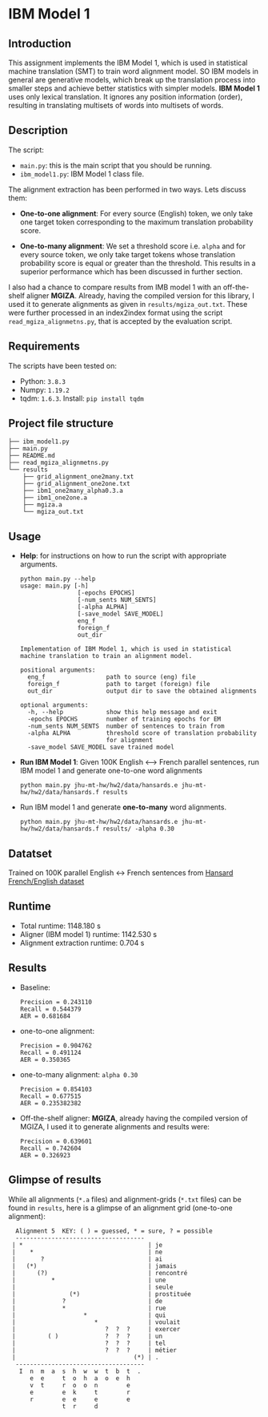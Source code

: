 # IBM Model 1
## Introduction
This assignment implements the IBM Model 1, which is used in statistical machine translation (SMT) to train word alignment model. SO IBM models in general are generative models, which break up the translation process into smaller steps and achieve better statistics with simpler models.
**IBM Model 1** uses only lexical translation. It ignores any position information (order), resulting in translating multisets of words into multisets of words.

## Description
The script:
- `main.py`: this is the main script that you should be running.
- `ibm_model1.py`: IBM Model 1 class file.

The alignment extraction has been performed in two ways. Lets discuss them:
- **One-to-one alignment**: For every source (English) token, we only take one target token corresponding to the maximum translation probability score.

- **One-to-many alignment**: We set a threshold score i.e. `alpha` and for every source token, we only take target tokens whose translation probability score is equal or greater than the threshold. This results in a superior performance which has been discussed in further section.

I also had a chance to compare results from IMB model 1 with an off-the-shelf aligner **MGIZA**. Already, having the compiled version for this library, I used it to generate alignments as given in `results/mgiza_out.txt`. These were further processed in an index2index format using the script `read_mgiza_alignmetns.py`, that is accepted by the evaluation script.

## Requirements
The scripts have been tested on:

- Python: `3.8.3`
- Numpy: `1.19.2`
- tqdm: `1.6.3`. Install: `pip install tqdm`


## Project file structure
```
├── ibm_model1.py
├── main.py
├── README.md
├── read_mgiza_alignmetns.py
└── results
    ├── grid_alignment_one2many.txt
    ├── grid_alignment_one2one.txt
    ├── ibm1_one2many_alpha0.3.a
    ├── ibm1_one2one.a
    ├── mgiza.a
    └── mgiza_out.txt
```

## Usage

- **Help**: for instructions on how to run the script with appropriate arguments.
    ```        
    python main.py --help
    usage: main.py [-h] 
                    [-epochs EPOCHS] 
                    [-num_sents NUM_SENTS] 
                    [-alpha ALPHA] 
                    [-save_model SAVE_MODEL]
                    eng_f 
                    foreign_f 
                    out_dir
    
    Implementation of IBM Model 1, which is used in statistical 
    machine translation to train an alignment model.
    
    positional arguments:
      eng_f                 path to source (eng) file
      foreign_f             path to target (foreign) file
      out_dir               output dir to save the obtained alignments
    
    optional arguments:
      -h, --help            show this help message and exit
      -epochs EPOCHS        number of training epochs for EM
      -num_sents NUM_SENTS  number of sentences to train from
      -alpha ALPHA          threshold score of translation probability 
                            for alignment
      -save_model SAVE_MODEL save trained model

    ```

- **Run IBM Model 1**: Given 100K English <--> French  parallel sentences, run IBM model 1 and generate one-to-one word alignments
    ```
    python main.py jhu-mt-hw/hw2/data/hansards.e jhu-mt-hw/hw2/data/hansards.f results
    ```
- Run IBM model 1 and generate **one-to-many** word alignments.
    ```
    python main.py jhu-mt-hw/hw2/data/hansards.e jhu-mt-hw/hw2/data/hansards.f results/ -alpha 0.30
    ```

## Datatset
Trained on 100K parallel English $\leftrightarrow$ French sentences from [Hansard French/English dataset](https://catalog.ldc.upenn.edu/LDC95T20)

## Runtime

- Total runtime: 1148.180 s
- Aligner (IBM model 1) runtime: 1142.530 s
- Alignment extraction runtime: 0.704 s

## Results

- Baseline:
    ```
    Precision = 0.243110
    Recall = 0.544379
    AER = 0.681684
    ```
- one-to-one alignment:
    ```
    Precision = 0.904762
    Recall = 0.491124
    AER = 0.350365
    ```
- one-to-many alignment: `alpha 0.30`
    ```
    Precision = 0.854103
    Recall = 0.677515
    AER = 0.235382382
    ```
- Off-the-shelf aligner: **MGIZA**, already having the compiled version of MGIZA, I used it to generate alignments and results  were:
    ```
    Precision = 0.639601
    Recall = 0.742604
    AER = 0.326923
    ```

## Glimpse of results
While all alignments (`*.a` files) and alignment-grids (`*.txt` files) can be found in `results`, here is a glimpse of an alignment grid (one-to-one alignment):
```
  Alignment 5  KEY: ( ) = guessed, * = sure, ? = possible
  ------------------------------------
 | *                                   | je
 |    *                                | ne
 |       ?                             | ai
 |   (*)                               | jamais
 |      (?)                            | rencontré
 |          *                          | une
 |                                     | seule
 |               (*)                   | prostituée
 |             ?                       | de
 |             *                       | rue
 |                   *                 | qui
 |                      *              | voulait
 |                         ?  ?  ?     | exercer
 |         ( )             ?  ?  ?     | un
 |                         ?  ?  ?     | tel
 |                         ?  ?  ?     | métier
 |                                 (*) | .
  ------------------------------------
   I  n  m  a  s  h  w  w  t  b  t  . 
      e  e     t  o  h  a  o  e  h    
      v  t     r  o  o  n        e    
      e        e  k     t        r    
      r        e  e     e        e    
               t  r     d            
```